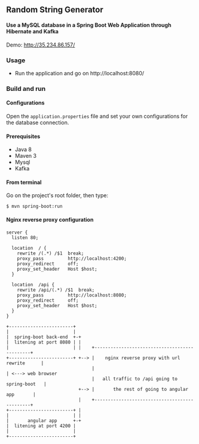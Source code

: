 ## Random String Generator
#### Use a MySQL database in a Spring Boot Web Application through Hibernate and Kafka

Demo: 
http://35.234.86.157/

### Usage

- Run the application and go on http://localhost:8080/

### Build and run

#### Configurations

Open the `application.properties` file and set your own configurations for the
database connection.

#### Prerequisites

- Java 8
- Maven 3
- Mysql
- Kafka
#### From terminal

Go on the project's root folder, then type:

    $ mvn spring-boot:run

#### Nginx reverse proxy configuration

```
server {
  listen 80;
 
  location  / {
    rewrite /(.*) /$1  break;
    proxy_pass         http://localhost:4200;
    proxy_redirect     off;
    proxy_set_header   Host $host;
  }

  location  /api {
    rewrite /api/(.*) /$1  break;
    proxy_pass         http://localhost:8080;
    proxy_redirect     off;
    proxy_set_header   Host $host;
  }  
}

```

```
+------------------------+
|                        |
|  spring-boot back-end  +-+
|  litening at port 8080 | |
|                        | |    +----------------------------------------------+
+------------------------+ +--> |    nginx reverse proxy with url rewrite      |     
                                |                                              | <---> web browser
                                |   all traffic to /api going to spring-boot   |
                           +--> |       the rest of going to angular app       |
                           |    +----------------------------------------------+        
+------------------------+ |
|                        | |
|       angular app      +-+
|  litening at port 4200 |
|                        |
+------------------------+
```
